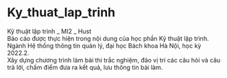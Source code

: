 # Ky_thuat_lap_trinh
Kỹ thuật lập trình _ MI2 _ Hust \
Báo cáo được thực hiện trong nội dung của học phần Kỹ thuật lập trình. \
Ngành Hệ thống thông tin quản lý, đại học Bách khoa Hà Nội, học kỳ 2022.2. \
Xây dựng chương trình làm bài thi trắc nghiệm, đảo vị trí các câu hỏi và câu trả lời, chấm điểm đưa ra kết quả, lưu thông tin bài làm.
